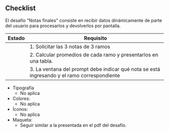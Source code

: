 ## Checklist 

El desafío "Notas finales" consiste en recibir datos dinámicamente de parte del usuario para procesarlos y devolverlos por pantalla. 

|Estado|Requisito|
|-------|------|
||1. Solicitar las 3 notas de 3 ramos|
||2. Calcular promedios de cada ramo y presentarlos en una tabla. | 
||3. La ventana del prompt debe indicar qué nota se está ingresando y el ramo correspondiente|

* Tipografía 
  * No aplica
* Colores:
  * No aplica
* Íconos:
  * No aplica
* Maqueta:
  * Seguir similar a la presentada en el pdf del desafío.